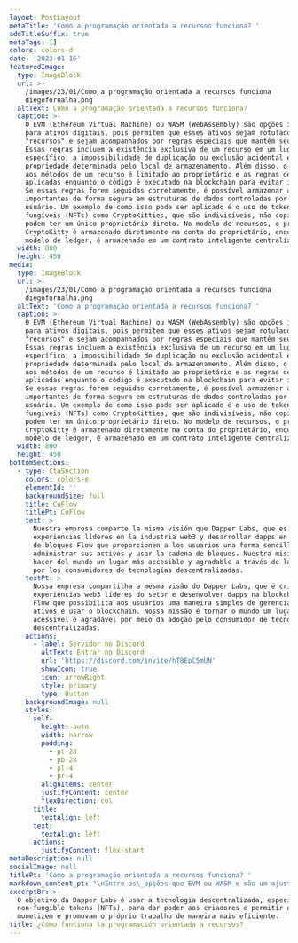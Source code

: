 ```yaml
---
layout: PostLayout
metaTitle: 'Como a programação orientada a recursos funciona? '
addTitleSuffix: true
metaTags: []
colors: colors-d
date: '2023-01-16'
featuredImage:
  type: ImageBlock
  url: >-
    /images/23/01/Como a programação orientada a recursos funciona
    diegofornalha.png
  altText: Como a programação orientada a recursos funciona?
  caption: >-
    O EVM (Ethereum Virtual Machine) ou WASM (WebAssembly) são opções ideais
    para ativos digitais, pois permitem que esses ativos sejam rotulados como
    "recursos" e sejam acompanhados por regras especiais que mantêm seu valor.
    Essas regras incluem a existência exclusiva de um recurso em um lugar
    específico, a impossibilidade de duplicação ou exclusão acidental e a
    propriedade determinada pelo local de armazenamento. Além disso, o acesso
    aos métodos de um recurso é limitado ao proprietário e as regras devem ser
    aplicadas enquanto o código é executado na blockchain para evitar invasões.
    Se essas regras forem seguidas corretamente, é possível armazenar ativos
    importantes de forma segura em estruturas de dados controladas por código de
    usuário. Um exemplo de como isso pode ser aplicado é o uso de tokens não
    fungíveis (NFTs) como CryptoKitties, que são indivisíveis, não copiáveis e
    podem ter um único proprietário direto. No modelo de recursos, o próprio
    CryptoKitty é armazenado diretamente na conta do proprietário, enquanto no
    modelo de ledger, é armazenado em um contrato inteligente centralizado.
  width: 800
  height: 450
media:
  type: ImageBlock
  url: >-
    /images/23/01/Como a programação orientada a recursos funciona
    diegofornalha.png
  altText: 'Como a programação orientada a recursos funciona? '
  caption: >-
    O EVM (Ethereum Virtual Machine) ou WASM (WebAssembly) são opções ideais
    para ativos digitais, pois permitem que esses ativos sejam rotulados como
    "recursos" e sejam acompanhados por regras especiais que mantêm seu valor.
    Essas regras incluem a existência exclusiva de um recurso em um lugar
    específico, a impossibilidade de duplicação ou exclusão acidental e a
    propriedade determinada pelo local de armazenamento. Além disso, o acesso
    aos métodos de um recurso é limitado ao proprietário e as regras devem ser
    aplicadas enquanto o código é executado na blockchain para evitar invasões.
    Se essas regras forem seguidas corretamente, é possível armazenar ativos
    importantes de forma segura em estruturas de dados controladas por código de
    usuário. Um exemplo de como isso pode ser aplicado é o uso de tokens não
    fungíveis (NFTs) como CryptoKitties, que são indivisíveis, não copiáveis e
    podem ter um único proprietário direto. No modelo de recursos, o próprio
    CryptoKitty é armazenado diretamente na conta do proprietário, enquanto no
    modelo de ledger, é armazenado em um contrato inteligente centralizado.
  width: 800
  height: 450
bottomSections:
  - type: CtaSection
    colors: colors-e
    elementId: ''
    backgroundSize: full
    title: CoFlow
    titlePt: CoFlow
    text: >
      Nuestra empresa comparte la misma visión que Dapper Labs, que es crear
      experiencias líderes en la industria web3 y desarrollar dapps en la cadena
      de bloques Flow que proporcionen a los usuarios una forma sencilla de
      administrar sus activos y usar la cadena de bloques. Nuestra misión es
      hacer del mundo un lugar más accesible y agradable a través de la adopción
      por los consumidores de tecnologías descentralizadas.
    textPt: >
      Nossa empresa compartilha a mesma visão do Dapper Labs, que é criar
      experiências web3 líderes do setor e desenvolver dapps na blockchain da
      Flow que possibilita aos usuários uma maneira simples de gerenciar seus
      ativos e usar o blockchain. Nossa missão é tornar o mundo um lugar mais
      acessível e agradável por meio da adoção pelo consumidor de tecnologias
      descentralizadas.
    actions:
      - label: Servidor no Discord
        altText: Entrar no Discord
        url: 'https://discord.com/invite/hT8EpC5mUN'
        showIcon: true
        icon: arrowRight
        style: primary
        type: Button
    backgroundImage: null
    styles:
      self:
        height: auto
        width: narrow
        padding:
          - pt-28
          - pb-28
          - pl-4
          - pr-4
        alignItems: center
        justifyContent: center
        flexDirection: col
      title:
        textAlign: left
      text:
        textAlign: left
      actions:
        justifyContent: flex-start
metaDescription: null
socialImage: null
titlePt: 'Como a programação orientada a recursos funciona? '
markdown_content_pt: "\nEntre as\_opções que EVM ou WASM e são um ajuste perfeito para ativos digitais.\n\nA rotulagem de algo como um “recurso” informa ao ambiente de programação que essa estrutura de dados representa algo de valor tangível e que todo código que interage com essa estrutura de dados precisa seguir uma série de regras especiais que manterão o valor dessa estrutura de dados.\n\nEntão, quais são essas regras?\n\n1\\.  \\*\\*Cada recurso existe exatamente em um lugar a qualquer momento.\\*\\*\n\nOs recursos não podem ser duplicados ou excluídos acidentalmente, por erro de programação ou código malicioso.\n\n2\\.  \\*\\*A propriedade de um recurso é definida por onde ele é armazenado.\\*\\*\n\nNão há razão central que precise ser consultada para determinar a propriedade.\n\n3\\.  \\*\\*O acesso aos métodos em um recurso é limitado ao proprietário.\\*\\*\n\nPor exemplo, apenas o proprietário de um CryptoKitty pode iniciar uma operação de criação que levará ao nascimento de um novo Kitty.\n\nNão basta que o status especial dos objetos Resource seja aplicado apenas pelo compilador.\n\nAs regras devem ser aplicadas enquanto o código estiver realmente sendo executado na blockchain, seria muito fácil para um invasor usar uma cópia comprometida do compilador que ignora as regras que mantêm os recursos seguros.\n\nContudo! Se você aplicar essas regras corretamente, poderá permitir que o ativo mais importante da rede do token nativo seja armazenado com segurança dentro de estruturas de dados controladas por código enviado pelo usuário.\n\n\\# \\*\\*Mostre-me um exemplo!\\*\\*\n\nA maneira mais fácil de pensar sobre Recursos é pensar em um exemplo usando um Token Não Fungível (NFT), como um CryptoKitty.\n\nCada CryptoKitty é indivisível, não copiável e pode ter um único proprietário direto, que corresponde diretamente à construção de programação de Recursos.\n\nEm um modelo de Ledger como o Ethereum, todos os CryptoKitties são armazenados em um único contrato inteligente como uma lista gigante. A propriedade de cada Kitty é rastreada armazenando o ID da conta de cada proprietário em um livro central, e a única maneira de alterar a propriedade de uma Kitty é entrar em contato com o livro central e solicitar que ele atualize o ID da conta associado a essa Kitty.\n\n\\`contract KittyLedger {     struct Kitty {}     priv let kitties: {Int: Kitty}     fun transfer(kittyId: Int, newOwner: AccountId) {         if (msg.sender == kitties\\[kittyId].owner) {             kitties\\[kittyId].owner = newOwner         }     } } transaction(signer: Account) {     // diz ao razão central para atribuir a propriedade de     // myKittyId para uma conta diferente centralKittyLedger.transfer(myKittyId, receiverAccountId) }\\`\n\nNo Modelo de Recursos, o próprio Kitty é representado como um objeto de Recursos e é armazenado\_\\\\\\*diretamente na conta que a possui.\n\n\\\\\\*Assim como no mundo físico, a propriedade é representada pela posse. Você não precisa procurar em um livro central para ver se possui algo, ou o armazena em sua conta ou não.\n\nE se você tiver, pode transferi-lo ou controlá-lo de outra forma, e se você\_\\*não\\*\_tem, não há como capturá-lo ou alterá-lo.\n\n\\`contract CryptoKitties {     //As contas armazenam uma coleção em seu recurso de armazenamento de conta KittyCollection {         // Cada coleção tem funções para //mover recursos armazenados para dentro e para fora         fun withdraw(kittyId: int): CryptoKitty         fun deposit(kitty: CryptoKitty)     }     //Os objetos de recurso que podem ser armazenados no recurso de coleção CryptoKitty {} } transaction(signer: Account) {     //Remove o Kitty da coleção do signatário e o armazena     // temporariamente na pilha.      let theKitty <- signer.kittyCollection.withdraw(kittyId: myKittyId)     // Move o Kitty para a conta do destinatário     let receiver = getAccount(receiverAccountId)     receiver.kittyCollection.deposit(kitty: <-theKitty) }\\`\n\n\\*Nota: para manter o foco nas diferenças entre os modelos de contabilidade e propriedade direta, os dois exemplos acima ignoram questões como controle de acesso, definindo todas as variáveis, e outros fatores com os quais o código ativo precisaria se preocupar.\\*\n\n\\# \\*\\*Por que os recursos importam\\*\\*\n\nAlém da vitória óbvia de incluir abstrações para gerenciar a propriedade, existem vários outros benefícios secundários decorrentes do uso de Recursos, cada um dos quais bastante significativo por si só:\n\n\\# \\*\\*Aluguel de Estado\\*\\*\n\nAs plataformas escaláveis de contratos inteligentes precisam de alguma maneira de cobrar “ aluguel de estado ” para que os dados armazenados no blockchain sejam pagos ou removidos do conjunto de trabalho.\n\nCom o modelo de contabilidade, é difícil saber quem deve pagar esse aluguel. Por exemplo, o contrato CryptoKitties representa dezenas de milhares de jogadores com quase dois milhões de Kitties e mais de 111MB de dados na blockchain.\n\nA Ethereum não fornece nenhuma maneira de cobrar aluguel de maneira justa a todos os proprietários da Kitty.\n\nUsando um modelo de propriedade direta via Tipos de Recursos, cada Kitty seria armazenada dentro da conta de seu proprietário, juntamente com os outros ativos dessa pessoa.\n\nA responsabilidade de quem precisa pagar por esse armazenamento é clara.\n\nAlém disso, usuários individuais (assistidos pelo software cliente) podem arquivar ativos não utilizados para reduzir seus custos e reduzir a carga na rede.\n\n\\# \\*\\*Propriedade flexível\\*\\*\n\nO uso de um modelo de contabilidade para propriedade limita os tipos de relacionamentos com proprietários disponíveis.\n\nPor exemplo, o ERC-721 define um modelo de propriedade para NFTs que pressupõe que apenas endereços Ethereum podem possuir uma NFT.\n\nNo entanto, a ideia de um ativo em si possuir outros ativos (como um CryptoKitty que possui um par bacana de óculos de sol ) é muito interessante em alguns casos de uso, e exigiu a criação de uma nova especificação (ERC-998).\n\nO ERC-998 é muito poderoso, mas também é muito mais complicado que o ERC-721. Implementá-lo adequadamente é muito difícil e aplicar retroativamente seus recursos aos ativos existentes do ERC-721 é efetivamente impossível.\n\nO modelo de propriedade direta permite que qualquer ativo modelado usando Tipos de Recursos seja armazenado com segurança em qualquer lugar do sistema, incluindo “dentro” de outros ativos, quando apropriado.\n\nTodas as garantias de segurança e valor podem ser mantidas pelo sistema de tempo de execução, enquanto desbloqueia a flexibilidade criativa para desenvolvedores sem complexidade indevida.\n\n\\# \\*\\*Segurança baseada em capacidade\\*\\*\n\nOs tipos de recursos fornecem todas as garantias necessárias para implementar o conceito de “Capacidades” do\_\\[Segurança baseada em capacidade]\\(https://en.wikipedia.org/wiki/Capability-based\\_security)\_modelo. Os recursos são um mecanismo poderoso para definir sistemas seguros e podem facilitar a adesão ao\_\\[Princípio do Menos Privilégio]\\(https://en.wikipedia.org/wiki/Principle\\_of\\_least\\_privilege)\_(uma prática recomendada comum em sistemas de segurança).\n\nOs modelos de segurança baseados em capacidade são geralmente considerados muito mais fáceis de raciocinar sobre, (o que aumenta a segurança), permitindo maior flexibilidade.\n\n\\# \\*\\*Eliminando erros de reentrada\\*\\*\n\n\\[O bug de contrato inteligente mais famoso da história da Ethereum]\\(https://www.wired.com/2016/06/50-million-hack-just-showed-dao-human/)\_foi devido a um problema de reentrada, e os desenvolvedores de solidity precisa estar constantemente vigilantes contra a introdução de fluxo lógico suscetível a ataques de reentrada.\n\nFelizmente, os métodos definidos nos recursos dos objetos não podem ser vítimas de nenhuma exploração de reentrada.\n\nParece uma afirmação ousada! No entanto, segue naturalmente como os Recursos são definidos: cada Recurso tem um único proprietário e somente o proprietário de um Recurso pode chamar os métodos nele.\n\nSe um método de recurso estiver “na pilha”, sabemos que a referência de propriedade única a esse objeto já está em uso simplesmente não é possível que qualquer código que chamamos de dentro desse método, no entanto indiretamente, obtenha uma segunda referência a esse objeto para fazer uma chamada de método reentrante.\n\nObviamente, trabalhar diretamente com o estado compartilhado global (ignorando o uso de objetos de Recursos) ainda pode criar um código vulnerável a erros de reentrada.\n\nÉ por isso que o estilo idiomático de cadência é usar Recursos para todo o estado compartilhado autores de contratos inteligentes que adotam Recursos nunca precisam pensar em bugs de reentrada novamente!\n\n\\# \\*\\*Mais sobre recursos\\*\\*\n\nPara aprofundar os recursos e a programação orientada a recursos, você pode:\n\n\\*   Leia o\_\\[Mover papel técnico]\\(https://developers.libra.org/docs/assets/papers/libra-move-a-language-with-programmable-resources/2019-09-26.pdf)\\[documentos do desenvolvedor]\\(https://developers.libra.org/docs/move-overview) e\n\n\\*   Leia o\_\\[Documentos do desenvolvedor de Flow]\\(https://docs.onflow.org/docs)\\[Introdução à Cadence]\\(https://docs.onflow.org/docs/introduction)\n\n\\*   Aprenda a linguagem de programação Cadence em\_\\[Flow Playground]\\(https://www.onflow.org/play)\n\n\n\n"
excerptBr: >-
  O objetivo da Dapper Labs é usar a tecnologia descentralizada, especificamente
  non-fungible tokens (NFTs), para dar poder aos criadores e permitir que eles
  monetizem e promovam o próprio trabalho de maneira mais eficiente. 
title: ¿Cómo funciona la programación orientada a recursos?
---
```

